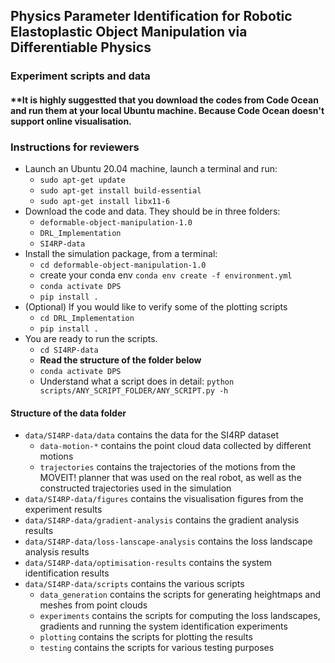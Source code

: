 ## Physics Parameter Identification for Robotic Elastoplastic Object Manipulation via Differentiable Physics
### Experiment scripts and data
#### **It is highly suggestted that you download the codes from Code Ocean and run them at your local Ubuntu machine. Because Code Ocean doesn't support online visualisation.

### Instructions for reviewers
- Launch an Ubuntu 20.04 machine, launch a terminal and run:
  - `sudo apt-get update`
  - `sudo apt-get install build-essential`
  - `sudo apt-get install libx11-6`
- Download the code and data. They should be in three folders: 
  - `deformable-object-manipulation-1.0`
  - `DRL_Implementation`
  - `SI4RP-data`
- Install the simulation package, from a terminal:
  - `cd deformable-object-manipulation-1.0`
  - create your conda env `conda env create -f environment.yml`
  - `conda activate DPS`
  - `pip install .`
- (Optional) If you would like to verify some of the plotting scripts
  - `cd DRL_Implementation`
  - `pip install .`
- You are ready to run the scripts.
  - `cd SI4RP-data`
  - **Read the structure of the folder below**
  - `conda activate DPS`
  - Understand what a script does in detail: `python scripts/ANY_SCRIPT_FOLDER/ANY_SCRIPT.py -h`

#### Structure of the data folder
- `data/SI4RP-data/data` contains the data for the SI4RP dataset
  - `data-motion-*` contains the point cloud data collected by different motions
  - `trajectories` contains the trajectories of the motions from the MOVEIT! planner that was used on the real robot, as well as the constructed trajectories used in the simulation
- `data/SI4RP-data/figures` contains the visualisation figures from the experiment results
- `data/SI4RP-data/gradient-analysis` contains the gradient analysis results
- `data/SI4RP-data/loss-lanscape-analysis` contains the loss landscape analysis results
- `data/SI4RP-data/optimisation-results` contains the system identification results
- `data/SI4RP-data/scripts` contains the various scripts
  - `data_generation` contains the scripts for generating heightmaps and meshes from point clouds
  - `experiments` contains the scripts for computing the loss landscapes, gradients and running the system identification experiments
  - `plotting` contains the scripts for plotting the results
  - `testing` contains the scripts for various testing purposes